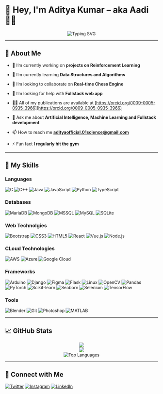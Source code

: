 # 👋 Hey, I'm Aditya Kumar – aka **Aadi** 👨‍💻

<div align="center">
  <img src="https://readme-typing-svg.herokuapp.com?font=Fira+Code&weight=500&pause=1000&color=61DAFB&center=true&vCenter=true&width=600&lines=Fullstack+Dev+%7C+Artificial+Intelligence+Enthusiast;Research+Assistant+@iiitsonepat;" alt="Typing SVG" />
</div>

---

## 🚀 About Me

- 🔭 I’m currently working on **projects on Reinforcement Learning**

- 🌱 I’m currently learning **Data Structures and Algorithms**

- 👯 I’m looking to collaborate on **Real-time Chess Engine**

- 🤝 I’m looking for help with **Fullstack web app**

- 👨‍💻 All of my publications are available at [https://orcid.org/0009-0005-0935-3966](https://orcid.org/0009-0005-0935-3966)

- 💬 Ask me about **Artificial Intelligence, Machine Learning and Fullstack development**

- 📫 How to reach me **adityaofficial.01science@gmail.com**

- ⚡ Fun fact **I regularly hit the gym**

---

## 🧠 My Skills

### Languages
![C](https://img.shields.io/badge/-C-61DAFB?style=for-the-badge&logo=c&logoColor=white)
![C++](https://img.shields.io/badge/-C++-000000?style=for-the-badge&logo=cplusplus&logoColor=white)
![Java](https://img.shields.io/badge/-Java-3178C6?style=for-the-badge&logo=java&logoColor=white)
![JavaScript](https://img.shields.io/badge/-JavaScript-06B6D4?style=for-the-badge&logo=javascript&logoColor=black)
![Python](https://img.shields.io/badge/-Python-61DAFB?style=for-the-badge&logo=python&logoColor=white)
![TypeScript](https://img.shields.io/badge/-TypeScript-000000?style=for-the-badge&logo=typescript&logoColor=white)

### Databases
![MariaDB](https://img.shields.io/badge/-MariaDB-3178C6?style=for-the-badge&logo=mariadb&logoColor=white)
![MongoDB](https://img.shields.io/badge/-MongoDB-06B6D4?style=for-the-badge&logo=mongodb&logoColor=black)
![MSSQL](https://img.shields.io/badge/-MSSQL-61DAFB?style=for-the-badge&logo=microsoftsqlserver&logoColor=black)
![MySQL](https://img.shields.io/badge/-MySQL-000000?style=for-the-badge&logo=mysql&logoColor=white)
![SQLite](https://img.shields.io/badge/-SQLite-3178C6?style=for-the-badge&logo=sqlite&logoColor=black)

### Web Technolgies
![Bootstrap](https://img.shields.io/badge/-Bootstrap-06B6D4?style=for-the-badge&logo=bootstrap&logoColor=black)
![CSS3](https://img.shields.io/badge/-CSS3-61DAFB?style=for-the-badge&logo=css3&logoColor=black)
![HTML5](https://img.shields.io/badge/-HTML5-000000?style=for-the-badge&logo=html5&logoColor=white)
![React](https://img.shields.io/badge/-React-3178C6?style=for-the-badge&logo=react&logoColor=black)
![Vue.js](https://img.shields.io/badge/-Vue.js-06B6D4?style=for-the-badge&logo=vue.js&logoColor=black)
![Node.js](https://img.shields.io/badge/-Node.js-61DAFB?style=for-the-badge&logo=node.js&logoColor=white)

### CLoud Technologies
![AWS](https://img.shields.io/badge/-AWS-000000?style=for-the-badge&logo=amazonaws&logoColor=white)
![Azure](https://img.shields.io/badge/-Azure-3178C6?style=for-the-badge&logo=microsoftazure&logoColor=white)
![Google Cloud](https://img.shields.io/badge/-GoogleCloud-06B6D4?style=for-the-badge&logo=googlecloud&logoColor=black)

### Frameworks
![Arduino](https://img.shields.io/badge/-Arduino-61DAFB?style=for-the-badge&logo=arduino&logoColor=black)
![Django](https://img.shields.io/badge/-Django-000000?style=for-the-badge&logo=django&logoColor=black)
![Figma](https://img.shields.io/badge/-Figma-3178C6?style=for-the-badge&logo=figma&logoColor=white)
![Flask](https://img.shields.io/badge/-Flask-06B6D4?style=for-the-badge&logo=flask&logoColor=white)
![Linux](https://img.shields.io/badge/-Linux-61DAFB?style=for-the-badge&logo=linux&logoColor=black)
![OpenCV](https://img.shields.io/badge/-OpenCV-000000?style=for-the-badge&logo=opencv&logoColor=black)
![Pandas](https://img.shields.io/badge/-Pandas-3178C6?style=for-the-badge&logo=pandas&logoColor=black)
![PyTorch](https://img.shields.io/badge/-PyTorch-06B6D4?style=for-the-badge&logo=pytorch&logoColor=black)
![Scikit-learn](https://img.shields.io/badge/-ScikitLearn-61DAFB?style=for-the-badge&logo=scikitlearn&logoColor=white)
![Seaborn](https://img.shields.io/badge/-Seaborn-000000?style=for-the-badge&logo=seaborn&logoColor=white)
![Selenium](https://img.shields.io/badge/-Selenium-3178C6?style=for-the-badge&logo=selenium&logoColor=black)
![TensorFlow](https://img.shields.io/badge/-TensorFlow-06B6D4?style=for-the-badge&logo=tensorflow&logoColor=white)


### Tools
![Blender](https://img.shields.io/badge/-Blender-61DAFB?style=for-the-badge&logo=blender&logoColor=black)
![Git](https://img.shields.io/badge/-Git-000000?style=for-the-badge&logo=git&logoColor=black)
![Photoshop](https://img.shields.io/badge/-Photoshop-3178C6?style=for-the-badge&logo=adobephotoshop&logoColor=white)
![MATLAB](https://img.shields.io/badge/-MATLAB-06B6D4?style=for-the-badge&logo=mathworks&logoColor=white)



---


## 📈 GitHub Stats

<div align="center">
  <img src="https://github-readme-stats.vercel.app/api?username=quantops01&show_icons=true&theme=react&hide=contribs&count_private=true" /> <br />
  <img src="https://github-readme-streak-stats.herokuapp.com/?user=quantops01&theme=react" /><br />
  <img src="https://github-readme-stats.vercel.app/api/top-langs?username=cybergenius01&show_icons=true&locale=en&layout=compact&card_width=470&theme=react" alt="Top Languages" />
</div>


---

## 🤝 Connect with Me

[![Twitter](https://img.shields.io/badge/-Twitter-1DA1F2?style=flat&logo=twitter&logoColor=white)](https://twitter.com/AadiPatnaik)
[![Instagram](https://img.shields.io/badge/-Instagram-E4405F?style=flat&logo=instagram&logoColor=white)](https://instagram.com/ciphergenic)
[![LinkedIn](https://img.shields.io/badge/-LinkedIn-0077B5?style=flat&logo=linkedin&logoColor=white)](https://linkedin.com/in/aditya-kumar-quantml)
